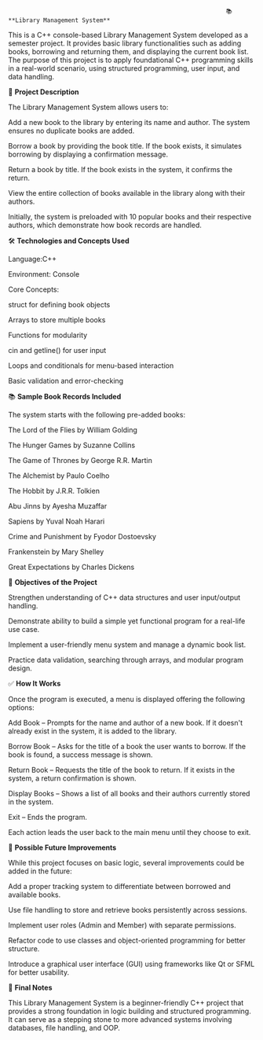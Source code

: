                                                                   📚 **Library Management System**

This is a C++ console-based Library Management System developed as a semester project. It provides basic library functionalities such as adding books, borrowing and returning them, and displaying the current book list. The purpose of this project is to apply foundational C++ programming skills in a real-world scenario, using structured programming, user input, and data handling.

🧠 **Project Description**

The Library Management System allows users to:

Add a new book to the library by entering its name and author. The system ensures no duplicate books are added.

Borrow a book by providing the book title. If the book exists, it simulates borrowing by displaying a confirmation message.

Return a book by title. If the book exists in the system, it confirms the return.

View the entire collection of books available in the library along with their authors.

Initially, the system is preloaded with 10 popular books and their respective authors, which demonstrate how book records are handled.

🛠 **Technologies and Concepts Used**

Language:C++

Environment: Console

Core Concepts:

struct for defining book objects

Arrays to store multiple books

Functions for modularity

cin and getline() for user input

Loops and conditionals for menu-based interaction

Basic validation and error-checking

📚 **Sample Book Records Included**

The system starts with the following pre-added books:

The Lord of the Flies by William Golding

The Hunger Games by Suzanne Collins

The Game of Thrones by George R.R. Martin

The Alchemist by Paulo Coelho

The Hobbit by J.R.R. Tolkien

Abu Jinns by Ayesha Muzaffar

Sapiens by Yuval Noah Harari

Crime and Punishment by Fyodor Dostoevsky

Frankenstein by Mary Shelley

Great Expectations by Charles Dickens

🎯 **Objectives of the Project**

Strengthen understanding of C++ data structures and user input/output handling.

Demonstrate ability to build a simple yet functional program for a real-life use case.

Implement a user-friendly menu system and manage a dynamic book list.

Practice data validation, searching through arrays, and modular program design.

✅ **How It Works**

Once the program is executed, a menu is displayed offering the following options:

Add Book – Prompts for the name and author of a new book. If it doesn't already exist in the system, it is added to the library.

Borrow Book – Asks for the title of a book the user wants to borrow. If the book is found, a success message is shown.

Return Book – Requests the title of the book to return. If it exists in the system, a return confirmation is shown.

Display Books – Shows a list of all books and their authors currently stored in the system.

Exit – Ends the program.

Each action leads the user back to the main menu until they choose to exit.

🔮 **Possible Future Improvements**

While this project focuses on basic logic, several improvements could be added in the future:

Add a proper tracking system to differentiate between borrowed and available books.

Use file handling to store and retrieve books persistently across sessions.

Implement user roles (Admin and Member) with separate permissions.

Refactor code to use classes and object-oriented programming for better structure.

Introduce a graphical user interface (GUI) using frameworks like Qt or SFML for better usability.

📌 **Final Notes**

This Library Management System is a beginner-friendly C++ project that provides a strong foundation in logic building and structured programming. It can serve as a stepping stone to more advanced systems involving databases, file handling, and OOP.
